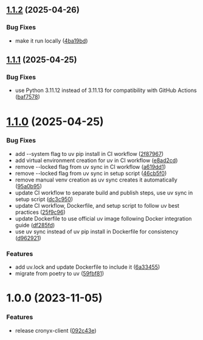 ## [1.1.2](https://github.com/yujiosaka/CronyxClient.py/compare/v1.1.1...v1.1.2) (2025-04-26)


### Bug Fixes

* make it run locally ([4ba19bd](https://github.com/yujiosaka/CronyxClient.py/commit/4ba19bda6c34e66b62e37affe7801131ba342de7))

## [1.1.1](https://github.com/yujiosaka/CronyxClient.py/compare/v1.1.0...v1.1.1) (2025-04-25)


### Bug Fixes

* use Python 3.11.12 instead of 3.11.13 for compatibility with GitHub Actions ([baf7578](https://github.com/yujiosaka/CronyxClient.py/commit/baf7578cf56e72505f0039a6d9e949d02123bf78))

# [1.1.0](https://github.com/yujiosaka/CronyxClient.py/compare/v1.0.0...v1.1.0) (2025-04-25)


### Bug Fixes

* add --system flag to uv pip install in CI workflow ([2f87967](https://github.com/yujiosaka/CronyxClient.py/commit/2f879676105ebb7405cb62962a611c8b64059050))
* add virtual environment creation for uv in CI workflow ([e8ad2cd](https://github.com/yujiosaka/CronyxClient.py/commit/e8ad2cde795383dc4be2b4c715a02314a23699eb))
* remove --locked flag from uv sync in CI workflow ([a619dd1](https://github.com/yujiosaka/CronyxClient.py/commit/a619dd182582f40e2612ae6e0b8a53515be31f1f))
* remove --locked flag from uv sync in setup script ([46cb5f0](https://github.com/yujiosaka/CronyxClient.py/commit/46cb5f06b4631c6aba9a60e3434efcffd5f34084))
* remove manual venv creation as uv sync creates it automatically ([95a0b95](https://github.com/yujiosaka/CronyxClient.py/commit/95a0b95dc25b04fbb64a8e80eea891fcccd3a8fc))
* update CI workflow to separate build and publish steps, use uv sync in setup script ([dc3c950](https://github.com/yujiosaka/CronyxClient.py/commit/dc3c9501d43e293b59cf19901a37ffe7ae5c522b))
* update CI workflow, Dockerfile, and setup script to follow uv best practices ([25f9c96](https://github.com/yujiosaka/CronyxClient.py/commit/25f9c96e7b181931eeb41c58a7318926b9f57456))
* update Dockerfile to use official uv image following Docker integration guide ([df285fd](https://github.com/yujiosaka/CronyxClient.py/commit/df285fd69393bce71f48c64e9b2076d76146f9ef))
* use uv sync instead of uv pip install in Dockerfile for consistency ([d962921](https://github.com/yujiosaka/CronyxClient.py/commit/d962921472b6adea8847a389c084dfc03af16182))


### Features

* add uv.lock and update Dockerfile to include it ([6a33455](https://github.com/yujiosaka/CronyxClient.py/commit/6a33455fa5a5928b4dc5825fa9ae3ec5768b6c96))
* migrate from poetry to uv ([59fbf81](https://github.com/yujiosaka/CronyxClient.py/commit/59fbf810fcc5d9be0b47a6494e7ede5ef5c84564))

# 1.0.0 (2023-11-05)


### Features

* release cronyx-client ([092c43e](https://github.com/yujiosaka/CronyxClient.py/commit/092c43e2ab862409862b3c3cd11756b3a1351da0))
